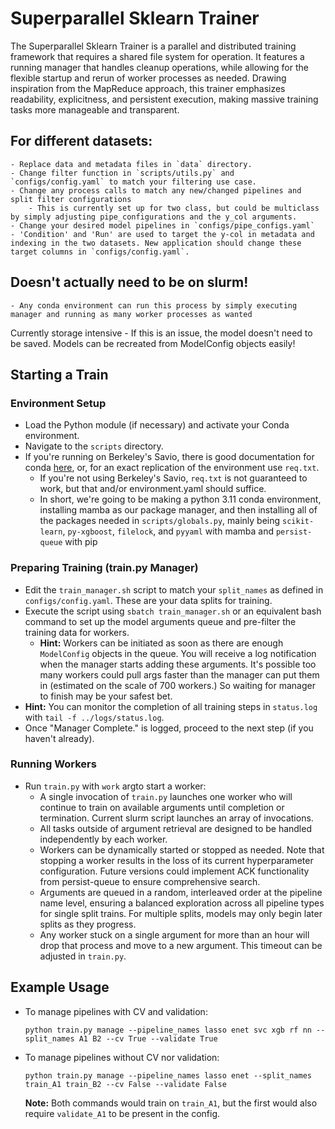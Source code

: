 # Superparallel Sklearn Trainer
The Superparallel Sklearn Trainer is a parallel and distributed training framework that requires a shared file system for operation. It features a running manager that handles cleanup operations, while allowing for the flexible startup and rerun of worker processes as needed. Drawing inspiration from the MapReduce approach, this trainer emphasizes readability, explicitness, and persistent execution, making massive training tasks more manageable and transparent.

## For different datasets:
    - Replace data and metadata files in `data` directory.
    - Change filter function in `scripts/utils.py` and `configs/config.yaml` to match your filtering use case.
    - Change any process calls to match any new/changed pipelines and split filter configurations
        - This is currently set up for two class, but could be multiclass by simply adjusting pipe_configurations and the y_col arguments.
    - Change your desired model pipelines in `configs/pipe_configs.yaml`
    - 'Condition' and 'Run' are used to target the y-col in metadata and indexing in the two datasets. New application should change these target columns in `configs/config.yaml`.

## Doesn't actually need to be on slurm!
    - Any conda environment can run this process by simply executing manager and running as many worker processes as wanted

Currently storage intensive
    - If this is an issue, the model doesn't need to be saved. Models can be recreated from ModelConfig objects easily!

## Starting a Train

### Environment Setup
- Load the Python module (if necessary) and activate your Conda environment.
- Navigate to the `scripts` directory.
- If you're running on Berkeley's Savio, there is good documentation for conda [here](https://docs-research-it.berkeley.edu/services/high-performance-computing/user-guide/software/using-software/using-python-savio/), or, for an exact replication of the environment use `req.txt`.
    - If you're not using Berkeley's Savio, `req.txt` is not guaranteed to work, but that and/or environment.yaml should suffice.
    - In short, we're going to be making a python 3.11 conda environment, installing mamba as our package manager, and then installing all of the packages needed in `scripts/globals.py`, mainly being `scikit-learn`, `py-xgboost`, `filelock`, and `pyyaml` with mamba and `persist-queue` with pip

### Preparing Training (train.py Manager)
- Edit the `train_manager.sh` script to match your `split_names` as defined in `configs/config.yaml`. These are your data splits for training.
- Execute the script using `sbatch train_manager.sh` or an equivalent bash command to set up the model arguments queue and pre-filter the training data for workers.
    - **Hint:** Workers can be initiated as soon as there are enough `ModelConfig` objects in the queue. You will receive a log notification when the manager starts adding these arguments. It's possible too many workers could pull args faster than the manager can put them in (estimated on the scale of 700 workers.) So waiting for manager to finish may be your safest bet. 
- **Hint:** You can monitor the completion of all training steps in `status.log` with `tail -f ../logs/status.log`.
- Once "Manager Complete." is logged, proceed to the next step (if you haven't already).

### Running Workers
- Run `train.py` with `work` argto start a worker:
    - A single invocation of `train.py` launches one worker who will continue to train on available arguments until completion or termination. Current slurm script launches an array of invocations.
    - All tasks outside of argument retrieval are designed to be handled independently by each worker.
    - Workers can be dynamically started or stopped as needed. Note that stopping a worker results in the loss of its current hyperparameter configuration. Future versions could implement ACK functionality from persist-queue to ensure comprehensive search.
    - Arguments are queued in a random, interleaved order at the pipeline name level, ensuring a balanced exploration across all pipeline types for single split trains. For multiple splits, models may only begin later splits as they progress.
    - Any worker stuck on a single argument for more than an hour will drop that process and move to a new argument. This timeout can be adjusted in `train.py`.

## Example Usage
- To manage pipelines with CV and validation:
  ```
  python train.py manage --pipeline_names lasso enet svc xgb rf nn --split_names A1 B2 --cv True --validate True
  ```
- To manage pipelines without CV nor validation:
  ```
  python train.py manage --pipeline_names lasso enet --split_names train_A1 train_B2 --cv False --validate False
  ```
  **Note:** Both commands would train on `train_A1`, but the first would also require `validate_A1` to be present in the config.
